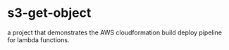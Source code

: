 # s3-get-object

a project that demonstrates the AWS cloudformation build deploy pipeline for lambda functions.
